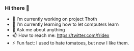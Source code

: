 ### Hi there 👋

- 🔭 I’m currently working on project Thoth
- 🌱 I’m currently learning how to let computers learn
- 💬 Ask me about anything
- 📫 How to reach me: https://twitter.com/fridex
- ⚡ Fun fact: I used to hate tomatoes, but now I like them.
